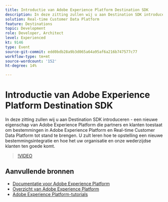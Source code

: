 ```yaml
---
title: Introductie van Adobe Experience Platform Destination SDK
description: In deze zitting zullen wij u aan Destination SDK introduceren - een nieuwe eigenschap van Adobe Experience Platform die partners en klanten toestaat om bestemmingen in Adobe Experience Platform en Real-time Customer Data Platform tot stand te brengen. U zult leren hoe te opstelling een nieuwe bestemmingsintegratie en hoe het uw organisatie en onze wederzijdse klanten ten goede komt.
solution: Real-time Customer Data Platform
feature: Destinations
topic: Development
role: Developer, Architect
level: Experienced
kt: 9146
type: Event
source-git-commit: edd0bdb28a9b3d065a64a95af6a216b747577c77
workflow-type: tm+mt
source-wordcount: '152'
ht-degree: 14%

---
```


# Introductie van Adobe Experience Platform Destination SDK

In deze zitting zullen wij u aan Destination SDK introduceren - een nieuwe eigenschap van Adobe Experience Platform die partners en klanten toestaat om bestemmingen in Adobe Experience Platform en Real-time Customer Data Platform tot stand te brengen. U zult leren hoe te opstelling een nieuwe bestemmingsintegratie en hoe het uw organisatie en onze wederzijdse klanten ten goede komt.


>[!VIDEO](https://video.tv.adobe.com/v/337583/?quality=12&learn=on&hidetitle=true)

## Aanvullende bronnen

- [Documentatie voor Adobe Experience Platform](https://experienceleague.adobe.com/docs/experience-platform.html)
- [Overzicht van Adobe Experience Platform](https://experienceleague.adobe.com/docs/experience-platform/landing/home.html)
- [Adobe Experience Platform-tutorials](https://experienceleague.adobe.com/docs/platform-learn/tutorials/overview.html?lang=nl)
